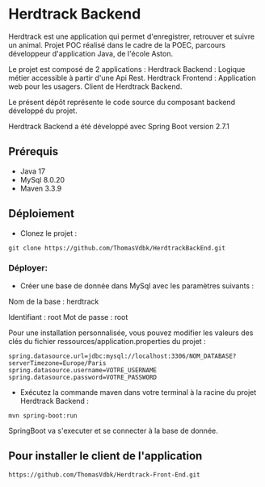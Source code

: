 # Herdtrack Backend

Herdtrack est une application qui permet d'enregistrer, retrouver et suivre un animal.
Projet POC réalisé dans le cadre de la POEC, parcours développeur d'application Java, de l'école Aston.

Le projet est composé de 2 applications :
Herdtrack Backend : Logique métier accessible à partir d'une Api Rest.
Herdtrack Frontend : Application web pour les usagers. Client de Herdtrack Backend.

Le présent dépôt représente le code source du composant backend développé du projet.

Herdtrack Backend a été développé avec Spring Boot version 2.7.1

## Prérequis

- Java 17
- MySql 8.0.20
- Maven 3.3.9

## Déploiement

- Clonez le projet :

```shell
git clone https://github.com/ThomasVdbk/HerdtrackBackEnd.git
```

### Déployer:

- Créer une base de donnée dans MySql avec les paramètres suivants :

Nom de la base  : herdtrack

Identifiant : root
Mot de passe : root

Pour une installation personnalisée, vous pouvez modifier les valeurs des clés du fichier ressources/application.properties du projet :

```shell
spring.datasource.url=jdbc:mysql://localhost:3306/NOM_DATABASE?serverTimezone=Europe/Paris
spring.datasource.username=VOTRE_USERNAME
spring.datasource.password=VOTRE_PASSWORD
```
- Exécutez la commande maven dans votre terminal à la racine du projet Herdtrack Backend :

```shell
mvn spring-boot:run
```
SpringBoot va s'executer et se connecter à la base de donnée.

## Pour installer le client de l'application
 
```shell
https://github.com/ThomasVdbk/Herdtrack-Front-End.git
```
